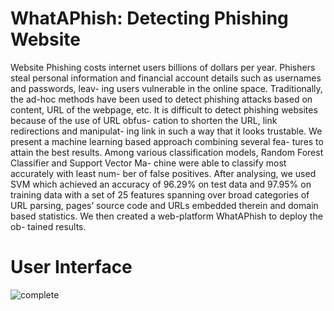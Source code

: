 # WhatAPhish: Detecting Phishing Website
Website Phishing costs internet users billions of dollars per year. Phishers steal personal information and financial account details such as usernames and passwords, leav- ing users vulnerable in the online space. Traditionally, the ad-hoc methods have been used to detect phishing attacks based on content, URL of the webpage, etc. It is difficult to detect phishing websites because of the use of URL obfus- cation to shorten the URL, link redirections and manipulat- ing link in such a way that it looks trustable. We present a machine learning based approach combining several fea- tures to attain the best results. Among various classification models, Random Forest Classifier and Support Vector Ma- chine were able to classify most accurately with least num- ber of false positives. After analysing, we used SVM which achieved an accuracy of 96.29% on test data and 97.95% on training data with a set of 25 features spanning over broad categories of URL parsing, pages’ source code and URLs embedded therein and domain based statistics. We then created a web-platform WhatAPhish to deploy the ob- tained results.

# User Interface
![complete](https://user-images.githubusercontent.com/43923076/102724382-39fad680-4335-11eb-84e9-f619deb447f6.png)
